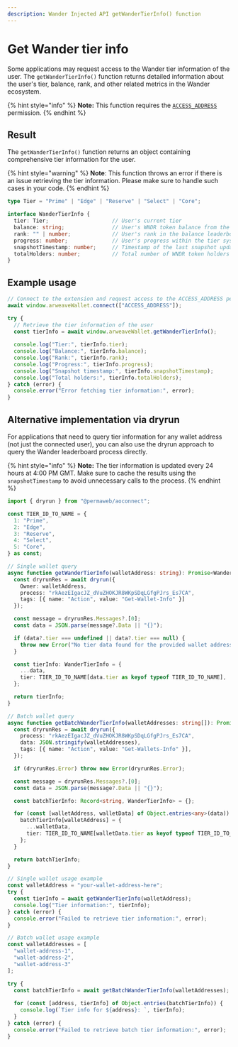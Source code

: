 ```yaml
---
description: Wander Injected API getWanderTierInfo() function
---
```


# Get Wander tier info

Some applications may request access to the Wander tier information of the user. The `getWanderTierInfo()` function returns detailed information about the user's tier, balance, rank, and other related metrics in the Wander ecosystem.

{% hint style="info" %}
**Note:** This function requires the [`ACCESS_ADDRESS`](connect.md#permissions) permission.
{% endhint %}

## Result

The `getWanderTierInfo()` function returns an object containing comprehensive tier information for the user.

{% hint style="warning" %}
**Note**: This function throws an error if there is an issue retrieving the tier information. Please make sure to handle such cases in your code.
{% endhint %}

```typescript
type Tier = "Prime" | "Edge" | "Reserve" | "Select" | "Core";

interface WanderTierInfo {
  tier: Tier;                    // User's current tier
  balance: string;               // User's WNDR token balance from the snapshot
  rank: "" | number;             // User's rank in the balance leaderboard (empty string if not ranked)
  progress: number;              // User's progress within the tier system (0-100)
  snapshotTimestamp: number;     // Timestamp of the last snapshot update (in milliseconds)
  totalHolders: number;          // Total number of WNDR token holders in the snapshot
}
```

## Example usage

```ts
// Connect to the extension and request access to the ACCESS_ADDRESS permission
await window.arweaveWallet.connect(["ACCESS_ADDRESS"]);

try {
  // Retrieve the tier information of the user
  const tierInfo = await window.arweaveWallet.getWanderTierInfo();
  
  console.log("Tier:", tierInfo.tier);
  console.log("Balance:", tierInfo.balance);
  console.log("Rank:", tierInfo.rank);
  console.log("Progress:", tierInfo.progress);
  console.log("Snapshot timestamp:", tierInfo.snapshotTimestamp);
  console.log("Total holders:", tierInfo.totalHolders);
} catch (error) {
  console.error("Error fetching tier information:", error);
}
```

## Alternative implementation via dryrun

For applications that need to query tier information for any wallet address (not just the connected user), you can also use the dryrun approach to query the Wander leaderboard process directly.

{% hint style="info" %}
**Note:** The tier information is updated every 24 hours at 4:00 PM GMT. Make sure to cache the results using the `snapshotTimestamp` to avoid unnecessary calls to the process.
{% endhint %}

```ts
import { dryrun } from "@permaweb/aoconnect";

const TIER_ID_TO_NAME = {
  1: "Prime",
  2: "Edge", 
  3: "Reserve",
  4: "Select",
  5: "Core",
} as const;

// Single wallet query
async function getWanderTierInfo(walletAddress: string): Promise<WanderTierInfo> {
  const dryrunRes = await dryrun({
    Owner: walletAddress,
    process: "rkAezEIgacJZ_dVuZHOKJR8WKpSDqLGfgPJrs_Es7CA",
    tags: [{ name: "Action", value: "Get-Wallet-Info" }]
  });

  const message = dryrunRes.Messages?.[0];
  const data = JSON.parse(message?.Data || "{}");

  if (data?.tier === undefined || data?.tier === null) {
    throw new Error("No tier data found for the provided wallet address");
  }

  const tierInfo: WanderTierInfo = {
    ...data,
    tier: TIER_ID_TO_NAME[data.tier as keyof typeof TIER_ID_TO_NAME],
  };

  return tierInfo;
}

// Batch wallet query
async function getBatchWanderTierInfo(walletAddresses: string[]): Promise<Record<string, WanderTierInfo>> {
  const dryrunRes = await dryrun({
    process: "rkAezEIgacJZ_dVuZHOKJR8WKpSDqLGfgPJrs_Es7CA",
    data: JSON.stringify(walletAddresses),
    tags: [{ name: "Action", value: "Get-Wallets-Info" }],
  });

  if (dryrunRes.Error) throw new Error(dryrunRes.Error);

  const message = dryrunRes.Messages?.[0];
  const data = JSON.parse(message?.Data || "{}");

  const batchTierInfo: Record<string, WanderTierInfo> = {};

  for (const [walletAddress, walletData] of Object.entries<any>(data)) {
    batchTierInfo[walletAddress] = {
      ...walletData,
      tier: TIER_ID_TO_NAME[walletData.tier as keyof typeof TIER_ID_TO_NAME],
    };
  }

  return batchTierInfo;
}

// Single wallet usage example
const walletAddress = "your-wallet-address-here";
try {
  const tierInfo = await getWanderTierInfo(walletAddress);
  console.log("Tier information:", tierInfo);
} catch (error) {
  console.error("Failed to retrieve tier information:", error);
}

// Batch wallet usage example
const walletAddresses = [
  "wallet-address-1",
  "wallet-address-2", 
  "wallet-address-3"
];

try {
  const batchTierInfo = await getBatchWanderTierInfo(walletAddresses);
  
  for (const [address, tierInfo] of Object.entries(batchTierInfo)) {
    console.log(`Tier info for ${address}: `, tierInfo);
  }
} catch (error) {
  console.error("Failed to retrieve batch tier information:", error);
}
```
